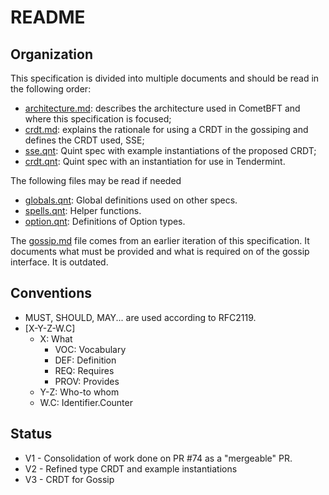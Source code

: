 # README

## Organization

This specification is divided into multiple documents and should be read in the following order:

- [architecture.md](architecture.md): describes the architecture used in CometBFT and where this specification is focused;
- [crdt.md](crdt.md): explains the rationale for using a CRDT in the gossiping and defines the CRDT used, SSE;
- [sse.qnt](sse.qnt): Quint spec with example instantiations of the proposed CRDT;
- [crdt.qnt](crdt.qnt): Quint spec with an instantiation for use in Tendermint.

The following files may be read if needed

- [globals.qnt](globals.qnt): Global definitions used on other specs.
- [spells.qnt](spells.qnt): Helper functions.
- [option.qnt](option.qnt): Definitions of Option types.

The [gossip.md](gossip.md) file comes from an earlier iteration of this specification.
It documents what must be provided and what is required on of the gossip interface.
It is outdated.

## Conventions

- MUST, SHOULD, MAY... are used according to RFC2119.
- [X-Y-Z-W.C]
    - X: What
        - VOC: Vocabulary
        - DEF: Definition
        - REQ: Requires
        - PROV: Provides
    - Y-Z: Who-to whom
    - W.C: Identifier.Counter

## Status

- V1 - Consolidation of work done on PR #74 as a "mergeable" PR.
- V2 - Refined type CRDT and example instantiations
- V3 - CRDT for Gossip
